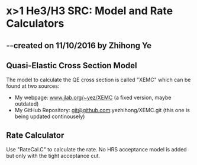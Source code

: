 # x>1 He3/H3 SRC: Model and Rate Calculators
## --created on 11/10/2016 by Zhihong Ye

## Quasi-Elastic Cross Section Model 
The model to calculate the QE cross section is called "XEMC" which can be found at two sources:
 - My webpage: www.jlab.org/~yez/XEMC (a fixed version, maybe outdated)
 - My GitHub Repository: git@github.com:yezhihong/XEMC.git  (this one is being updated continousely)

## Rate Calculator
 Use "RateCal.C" to calculate the rate. No HRS acceptance model is added but only with the tight acceptance cut.
